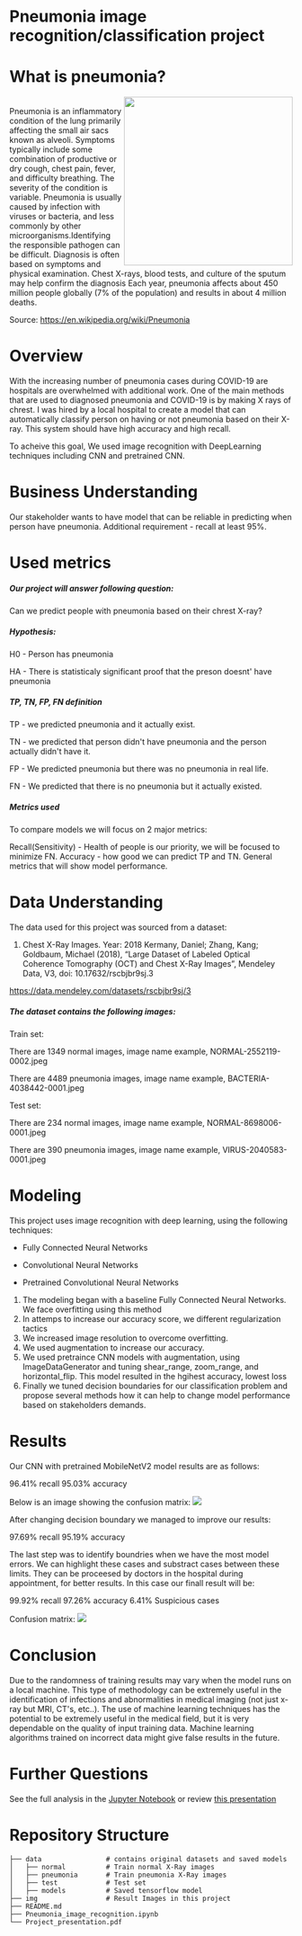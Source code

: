 # Pneumonia image recognition/classification project

# What is pneumonia?

<img src='https://github.com/314ka4y/Image_classification/blob/main/img/300_pneu.png' width=300 align='right'/>
<br>
Pneumonia is an inflammatory condition of the lung primarily affecting the small air sacs known as alveoli. Symptoms typically include some combination of productive or dry cough, chest pain, fever, and difficulty breathing. The severity of the condition is variable.
Pneumonia is usually caused by infection with viruses or bacteria, and less commonly by other microorganisms.Identifying the responsible pathogen can be difficult. Diagnosis is often based on symptoms and physical examination. Chest X-rays, blood tests, and culture of the sputum may help confirm the diagnosis
Each year, pneumonia affects about 450 million people globally (7% of the population) and results in about 4 million deaths.

Source: https://en.wikipedia.org/wiki/Pneumonia 


# Overview
With the increasing number of pneumonia cases during COVID-19 are hospitals are overwhelmed with additional work. One of the main methods that are used to diagnosed pneumonia and COVID-19 is by making X rays of chrest. I was hired by a local hospital to create a model that can automatically classify person on having or not pneumonia based on their X-ray. This system should have high accuracy and high recall.

To acheive this goal, We used image recognition with DeepLearning techniques including CNN and pretrained CNN.


# Business Understanding
Our stakeholder wants to have model that can be reliable in predicting when person have pneumonia.
Additional requirement - recall at least 95%.

# Used metrics
##### Our project will answer following question:
Can we predict people with pneumonia based on their chrest X-ray?

##### Hypothesis:
H0 - Person has pneumonia

HA - There is statisticaly significant proof that the preson doesnt' have pneumonia

##### TP, TN, FP, FN definition
TP - we predicted pneumonia and it actually exist.

TN - we predicted that person didn't have pneumonia and the person actually didn't have it.

FP - We predicted pneumonia but there was no pneumonia in real life.

FN - We predicted that there is no pneumonia but it actually existed.

##### Metrics used
To compare models we will focus on 2 major metrics:

Recall(Sensitivity) - Health of people is our priority, we will be focused to minimize FN.
Accuracy - how good we can predict TP and TN. General metrics that will show model performance.


# Data Understanding
The data used for this project was sourced from a dataset:

1) Chest X-Ray Images. Year: 2018 Kermany, Daniel; Zhang, Kang; Goldbaum, Michael (2018), “Large Dataset of Labeled Optical Coherence Tomography (OCT) and Chest X-Ray Images”, Mendeley Data, V3, doi: 10.17632/rscbjbr9sj.3

https://data.mendeley.com/datasets/rscbjbr9sj/3

##### The dataset contains the following images:

Train set:

There are 1349 normal images, image name example, NORMAL-2552119-0002.jpeg

There are 4489 pneumonia images, image name example, BACTERIA-4038442-0001.jpeg

Test set:

There are 234 normal images, image name example, NORMAL-8698006-0001.jpeg

There are 390 pneumonia images, image name example, VIRUS-2040583-0001.jpeg


# Modeling

This project uses image recognition with deep learning, using the following techniques:

- Fully Connected Neural Networks

- Convolutional Neural Networks

- Pretrained Convolutional Neural Networks

1. The modeling began with a baseline Fully Connected Neural Networks. We face overfitting using this method 
2. In attemps to increase our accuracy score, we different regularization tactics 
3. We increased image resolution to overcome overfitting.
4. We used  augmentation to increase our accuracy. 
5. We used pretraince CNN models with augmentation, using ImageDataGenerator and tuning shear_range, zoom_range, and horizontal_flip. This model resulted in the hgihest accuracy, lowest loss
6. Finally we tuned decision boundaries for our classification problem and propose several methods how it can help to change model performance based on stakeholders demands. 

#  Results
Our CNN with pretrained MobileNetV2  model results are as follows:

96.41% recall
95.03% accuracy

Below is an image showing the confusion matrix:
<img src='https://github.com/314ka4y/Image_classification/blob/main/img/CM_Pre-trained%20Augmented%20CNN%20224x224%20frozen%20layer%20MobileNetV2.png'/>


After changing decision boundary we managed to improve our results:

97.69% recall
95.19% accuracy

The last step was to identify boundries when we have the most model errors. We can highlight these cases and substract cases between these limits. They can be proceesed by doctors in the hospital during appointment, for better results. 
In this case our finall result will be:

99.92% recall
97.26% accuracy
6.41% Suspicious cases

Confusion matrix:
<img src='https://github.com/314ka4y/Image_classification/blob/main/img/CM_Pre-trained%20Augmented%20CNN%20200x200%20frozen%20layer%20VGG16.png'/>


# Conclusion
Due to the randomness of training results may vary when the model runs on a local machine.
This type of methodology can be extremely useful in the identification of infections and abnormalities in medical imaging (not just x-ray but MRI, CT's, etc..). The use of machine learning techniques has the potential to be extremely useful in the medical field, but it is very dependable on the quality of input training data. Machine learning algorithms trained on incorrect data might give false results in the future. 


# Further Questions
See the full analysis in the [Jupyter Notebook](https://github.com/314ka4y/Image_classification/blob/main/Project_classification.ipynb) or review [this presentation](https://github.com/314ka4y/Image_classification/blob/main/Project_presentation.pdf)


# Repository Structure
```
├── data                # contains original datasets and saved models
│   ├── normal          # Train normal X-Ray images 
│   ├── pneumonia       # Train pneumonia X-Ray images
│   ├── test            # Test set 
│   ├── models          # Saved tensorflow model
├── img                 # Result Images in this project
├── README.md
├── Pneumonia_image_recognition.ipynb
└── Project_presentation.pdf